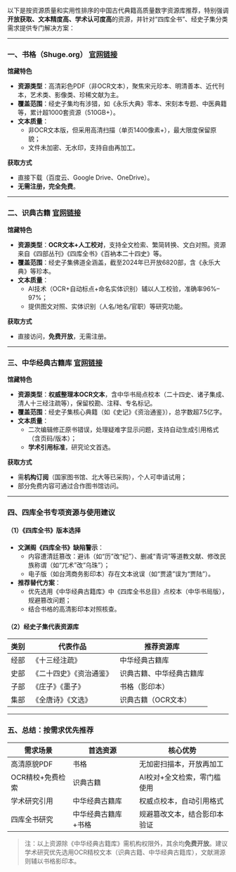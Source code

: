 以下是按资源质量和实用性排序的中国古代典籍高质量数字资源库推荐，特别强调**开放获取、文本精度高、学术认可度高**的资源，并针对“四库全书”、经史子集分类需求提供专门解决方案：

---

### 一、**书格（Shuge.org）** [官网链接](https://shuge.org/)  
**馆藏特色**  
- **资源类型**：高清彩色PDF（非OCR文本），聚焦宋元珍本、明清善本、近代刊本，艺术类、影像类、珍稀文献为主。  
- **覆盖范围**：经史子集均有涉猎，如《永乐大典》零本、宋刻本专题、中医典籍等，累计超1000套资源（510GB+）。  
- **文本质量**：  
  - 非OCR文本版，但采用高清扫描（单页1400像素+），最大限度保留原貌；  
  - 文件未加密、无水印，支持自由再加工。  

**获取方式**  
- 直接下载（百度云、Google Drive、OneDrive）。  
- **无需注册，完全免费**。  

---

### 二、**识典古籍** [官网链接](https://www.shidianguji.com/)  
**馆藏特色**  
- **资源类型**：**OCR文本+人工校对**，支持全文检索、繁简转换、文白对照。资源来自《四部丛刊》《四库全书》《百衲本二十四史》等。  
- **覆盖范围**：经史子集佛道全涵盖，截至2024年已开放6820部，含《永乐大典》等珍本。  
- **文本质量**：  
  - AI技术（OCR+自动标点+命名实体识别）辅以人工校验，准确率96%–97%；  
  - 提供图文对照、实体识别（人名/地名/官职）等研究功能。  

**获取方式**  
- 直接访问，**免费开放**，无需注册。  

---

### 三、**中华经典古籍库** [官网链接](http://xuexi.ancientbooks.cn/)  
**馆藏特色**  
- **资源类型**：**权威整理本OCR文本**，含中华书局点校本（二十四史、诸子集成、清人十三经注疏等），保留校勘、注释、专名标记。  
- **覆盖范围**：经史子集核心典籍（如《史记》《资治通鉴》），总字数超7.5亿字。  
- **文本质量**：  
  - 二次编辑修正原书错误，处理疑难字显示问题，支持自动生成引用格式（含页码/版本）；  
  - **学术引用标准**，研究论文首选。  

**获取方式**  
- 需**机构订阅**（国家图书馆、北大等已采购），个人可申请试用；  
- 部分免费内容可通过合作图书馆访问。  

---

### 四、**四库全书专项资源与使用建议**  
#### （1）《四库全书》版本选择  
- **文渊阁《四库全书》缺陷警示**：  
  - 内容遭清廷篡改：避讳（如“历”改“纪”）、删减“青词”等道教文献、修改民族称谓（如“兀术”改“乌珠”）；  
  - 电子版（如台湾商务影印本）存在文本讹误（如“贾逵”误为“贾陆”）。  
- **推荐替代方案**：  
  - 优先选用《中华经典古籍库》中《四库全书总目》点校本（中华书局版），规避篡改问题；  
  - 结合书格的高清影印本对照核查。  

#### （2）经史子集代表资源库  
| **类别** | **代表作品**               | **推荐资源库**       |  
|----------|----------------------------|----------------------|  
| 经部     | 《十三经注疏》             | 中华经典古籍库       |  
| 史部     | 《二十四史》《资治通鉴》   | 识典古籍、中华经典古籍库 |  
| 子部     | 《庄子》《墨子》           | 书格（影印本）       |  
| 集部     | 《全唐诗》《文选》         | 识典古籍（OCR文本）  |  

---

### 五、**总结：按需求优先推荐**  
| **需求场景**       | **首选资源**         | **核心优势**                              |  
|--------------------|----------------------|------------------------------------------|  
| 高清原貌PDF        | 书格                 | 无加密扫描本，开放再加工                 |  
| OCR精校+免费检索   | 识典古籍             | AI校对+全文检索，零门槛使用              |  
| 学术研究引用       | 中华经典古籍库       | 权威点校本，自动引用格式                 |  
| 四库全书研究       | 中华经典古籍库+书格  | 规避篡改文本，结合影印本验证             |  

> 注：以上资源除《中华经典古籍库》需机构权限外，其余均**免费开放**。建议学术研究优先选用OCR精校文本（识典古籍、中华经典古籍库），文献溯源则辅以书格影印本。